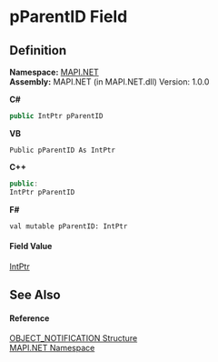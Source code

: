 # pParentID Field




## Definition
**Namespace:** <a href="5bef4637-66f8-16d4-e5f4-4d0da57a1538.md">MAPI.NET</a>  
**Assembly:** MAPI.NET (in MAPI.NET.dll) Version: 1.0.0

**C#**
``` C#
public IntPtr pParentID
```
**VB**
``` VB
Public pParentID As IntPtr
```
**C++**
``` C++
public:
IntPtr pParentID
```
**F#**
``` F#
val mutable pParentID: IntPtr
```



#### Field Value
<a href="https://learn.microsoft.com/dotnet/api/system.intptr" target="_blank" rel="noopener noreferrer">IntPtr</a>

## See Also


#### Reference
<a href="3bd32534-061c-3006-0ac9-bea37bc973cf.md">OBJECT_NOTIFICATION Structure</a>  
<a href="5bef4637-66f8-16d4-e5f4-4d0da57a1538.md">MAPI.NET Namespace</a>  
